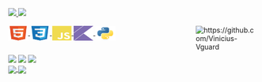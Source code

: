 
<a href="https://github.com/Vinicius-Vguard">
  <img height="180em" src="https://github-readme-stats.vercel.app/api?username=Vinicius-Vguard&show_icons=true&theme=chartreuse-dark&include_all_commits=true&count_private=true"/>
  <img height="180em" src="https://github-readme-stats.vercel.app/api/top-langs/?username=Vinicius-Vguard&layout=compact&langs_count=7&theme=chartreuse-dark"/>
</div>

<div style="display: inline_block"><br>
  <img align="center" alt="Vini-HTML" height="30" width="40" src="https://raw.githubusercontent.com/devicons/devicon/master/icons/html5/html5-original.svg">
  <img align="center" alt="Vini-CSS" height="30" width="40" src="https://raw.githubusercontent.com/devicons/devicon/master/icons/css3/css3-original.svg">
  <img align="center" alt="Vini-Js" height="30" width="40" src="https://raw.githubusercontent.com/devicons/devicon/master/icons/javascript/javascript-plain.svg">
  <img align="center" alt="Vini-Ts" height="30" width="40" src="https://raw.githubusercontent.com/devicons/devicon/master/icons/kotlin/kotlin-plain.svg">
  <img align="center" alt="Vini-Python" height="30" width="40" src="https://raw.githubusercontent.com/devicons/devicon/master/icons/python/python-original.svg">
  <a href="https://github.com/Vinicius-Vguard"><img align="right" src="https://i.picasion.com/pic91/5d8462fdb11261cca99f5d303bf4fdb2.gif" width="125" height="125" border="0" alt="https://github.com/Vinicius-Vguard" /></a><br /><a href="https://github.com/Vinicius-Vguard"></a>
</div>

##

<div>
  <div> 
  <a href="" target="_blank"><img src="https://img.shields.io/badge/-Instagram-%23E4405F?style=for-the-badge&logo=instagram&logoColor=green&color=black" target="_blank"></a>
  <a href = "mailto:vguard.2003@gmail.com"><img src="https://img.shields.io/badge/-Gmail-%23333?style=for-the-badge&logo=gmail&logoColor=green&color=black" target="_blank"></a>
  <a href="" target="_blank"><img src="https://img.shields.io/badge/-LinkedIn-%230077B5?style=for-the-badge&logo=linkedin&logoColor=green&color=black" target="_blank"></a> 
  </div>

<!--START_SECTION:waka-->

<!--END_SECTION:waka-->
  
<div>
  <a href="https://github.com/Vinicius-Vguard/site-perguntas-anonimas">
  <img align="center" src="https://github-readme-stats.vercel.app/api/pin/?username=Vinicius-Vguard&repo=site-perguntas-anonimas&theme=chartreuse-dark"  />
</a>
  <a href="https://github.com/Vinicius-Vguard/undership2.0">
  <img align="center" src="https://github-readme-stats.vercel.app/api/pin/?username=Vinicius-Vguard&repo=undership2.0&theme=chartreuse-dark"  />
</a>
  </div>

